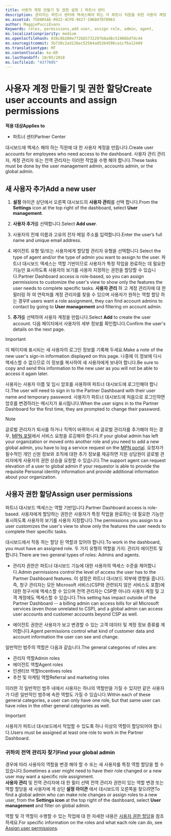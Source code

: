 ```yaml
---
title: 사용자 계정 만들기 및 권한 설정 | 파트너 센터
description: 관리자는 파트너 센터에 액세스해야 하는 각 파트너 직원을 위한 사용자 계정을 만듭니다.
ms.assetid: 75D805AE-9922-4CFD-9427-196047D70963
author: MaggiePucciEvans
Keywords: roles, permissions,add user, assign role, admin, agent,
ms.localizationpriority: medium
ms.openlocfilehash: 038c8b200e7f2bb5731297b8ad8c51986bdfdc44
ms.sourcegitcommit: 5b720c2ad126ec52564ad5264596ca1cf6a12489
ms.translationtype: MT
ms.contentlocale: ko-KR
ms.lasthandoff: 10/05/2018
ms.locfileid: "4377605"
---
```

# <a name="create-user-accounts-and-assign-permissions"></a><span data-ttu-id="17d60-103">사용자 계정 만들기 및 권한 할당</span><span class="sxs-lookup"><span data-stu-id="17d60-103">Create user accounts and assign permissions</span></span>

**<span data-ttu-id="17d60-104">적용 대상</span><span class="sxs-lookup"><span data-stu-id="17d60-104">Applies to</span></span>**

-  <span data-ttu-id="17d60-105">파트너 센터</span><span class="sxs-lookup"><span data-stu-id="17d60-105">Partner Center</span></span>

<span data-ttu-id="17d60-106">대시보드에 액세스 해야 하는 직원에 대 한 사용자 계정을 만듭니다.</span><span class="sxs-lookup"><span data-stu-id="17d60-106">Create user accounts for employees who need access to the dashboard.</span></span> <span data-ttu-id="17d60-107">사용자 관리 관리자, 계정 관리자 또는 전역 관리자는 이러한 작업을 수행 해야 합니다.</span><span class="sxs-lookup"><span data-stu-id="17d60-107">These tasks must be done by the user management admin, accounts admin, or the global admin.</span></span> 


## <a name="add-a-new-user"></a><span data-ttu-id="17d60-108">새 사용자 추가</span><span class="sxs-lookup"><span data-stu-id="17d60-108">Add a new user</span></span>

1. <span data-ttu-id="17d60-109">**설정** 아이콘 상단에서 오른쪽 대시보드의 **사용자 관리**를 선택 합니다.</span><span class="sxs-lookup"><span data-stu-id="17d60-109">From the **Settings** icon at the top right of the dashboard, select **User management**.</span></span>

2.  <span data-ttu-id="17d60-110">**사용자 추가**를 선택합니다.</span><span class="sxs-lookup"><span data-stu-id="17d60-110">Select **Add user**.</span></span>

3.  <span data-ttu-id="17d60-111">사용자의 전체 이름과 고유의 전자 메일 주소를 입력합니다.</span><span class="sxs-lookup"><span data-stu-id="17d60-111">Enter the user’s full name and unique email address.</span></span>

4.  <span data-ttu-id="17d60-112">에이전트 유형 및/또는 사용자에게 할당할 관리자 유형을 선택합니다.</span><span class="sxs-lookup"><span data-stu-id="17d60-112">Select the type of agent and/or the type of admin you want to assign to the user.</span></span> <span data-ttu-id="17d60-113">파트너 대시보드 액세스는 역할 기반이므로 사용자가 특정 작업을 완료하는 데 필요한 기능만 표시하도록 사용자의 보기를 사용자 지정하는 권한을 할당할 수 있습니다.</span><span class="sxs-lookup"><span data-stu-id="17d60-113">Partner Dashboard access is role-based, so you can assign permissions to customize the user's view to show only the features the user needs to complete specific tasks.</span></span>  <span data-ttu-id="17d60-114">**사용자 관리** 하 고 계정 관리자에 대 한 필터링 하 여 연락처를 계정 관리자를 찾을 수 있으며 사용자가 원하는 역할 할당 하는 경우</span><span class="sxs-lookup"><span data-stu-id="17d60-114">If users want a role assignment, they can find account admins to contact by going to **User management** and filtering on account admin.</span></span>

5.  <span data-ttu-id="17d60-115">**추가**를 선택하여 사용자 계정을 만듭니다.</span><span class="sxs-lookup"><span data-stu-id="17d60-115">Select **Add** to create the user account.</span></span> <span data-ttu-id="17d60-116">다음 페이지에서 사용자의 세부 정보를 확인합니다.</span><span class="sxs-lookup"><span data-stu-id="17d60-116">Confirm the user's details on the next page.</span></span>

> [!IMPORTANT]  
> <span data-ttu-id="17d60-117">이 페이지에 표시되는 새 사용자의 로그인 정보를 기록해 두세요.</span><span class="sxs-lookup"><span data-stu-id="17d60-117">Make a note of the new user's sign-in information displayed on this page.</span></span> <span data-ttu-id="17d60-118">나중에 이 정보에 다시 액세스할 수 없으므로 이 정보를 복사하여 새 사용자에게 보내야 합니다.</span><span class="sxs-lookup"><span data-stu-id="17d60-118">Be sure to copy and send this information to the new user as you will not be able to access it again later.</span></span> 

<span data-ttu-id="17d60-119">사용자는 사용자 이름 및 임시 암호를 사용하여 파트너 대시보드에 로그인해야 합니다.</span><span class="sxs-lookup"><span data-stu-id="17d60-119">The user will need to sign in to the Partner Dashboard with their user name and temporary password.</span></span> <span data-ttu-id="17d60-120">사용자가 파트너 대시보드에 처음으로 로그인하면 암호를 변경하라는 메시지가 표시됩니다.</span><span class="sxs-lookup"><span data-stu-id="17d60-120">When the user signs in to the Partner Dashboard for the first time, they are prompted to change their password.</span></span> 

> [!NOTE]  
>  <span data-ttu-id="17d60-121">글로벌 관리자가 퇴사를 하거나 직책이 바뀌어서 새 글로벌 관리자를 추가해야 하는 경우, [MPN 포털](https://partner.microsoft.com/support)에서 서비스 요청을 로깅해야 합니다.</span><span class="sxs-lookup"><span data-stu-id="17d60-121">If your global admin has left your organization or moved onto another role and you need to add a new global admin, you have to log a service request on the [MPN portal](https://partner.microsoft.com/support).</span></span> <span data-ttu-id="17d60-122">요청자가 필수적인 개인 신원 정보와 조직에 대한 추가 정보를 제공하면 지원 상담원이 글로벌 관리자에게 사용자의 권한 상승을 요청할 수 있습니다.</span><span class="sxs-lookup"><span data-stu-id="17d60-122">The support agent can request elevation of a user to global admin if your requestor is able to provide the requisite Personal identity information and provide additional information about your organization.</span></span>

## <a name="assign-user-permissions"></a><span data-ttu-id="17d60-123">사용자 권한 할당</span><span class="sxs-lookup"><span data-stu-id="17d60-123">Assign user permissions</span></span>

<span data-ttu-id="17d60-124">파트너 대시보드 액세스는 역할 기반입니다.</span><span class="sxs-lookup"><span data-stu-id="17d60-124">Partner Dashboard access is role-based.</span></span> <span data-ttu-id="17d60-125">사용자에게 할당하는 권한은 사용자가 특정 작업을 완료하는 데 필요한 기능만 표시하도록 사용자의 보기를 사용자 지정합니다.</span><span class="sxs-lookup"><span data-stu-id="17d60-125">The permissions you assign to a user customizes the user's view to show only the features the user needs to complete their specific tasks.</span></span> 

<span data-ttu-id="17d60-126">대시보드에서 작동 하는 할당 된 역할과 있어야 합니다.</span><span class="sxs-lookup"><span data-stu-id="17d60-126">To work in the dashboard, you must have an assigned role.</span></span>  <span data-ttu-id="17d60-127">두 가지 유형의 역할을 가지: 관리자 에이전트 및 합니다.</span><span class="sxs-lookup"><span data-stu-id="17d60-127">There are two general types of roles: Admins and agents.</span></span>

- <span data-ttu-id="17d60-128">관리자 권한은 파트너 대시보드 기능에 대한 사용자의 액세스 수준을 제어합니다.</span><span class="sxs-lookup"><span data-stu-id="17d60-128">Admin permissions control the level of access the user has to the Partner Dashboard features.</span></span> <span data-ttu-id="17d60-129">이 설정은 파트너 대시보드 외부에 영향을 줍니다. 즉, 청구 관리자는 모든 Microsoft 서비스(CSP와 관련되지 않은 서비스도 포함)에 대한 청구서에 액세스할 수 있으며 전역 관리자는 CSP뿐 아니라 사용자 계정 및 고객 계정에도 액세스할 수 있습니다.</span><span class="sxs-lookup"><span data-stu-id="17d60-129">This setting has impact outside of the Partner Dashboard -- a billing admin can access bills for all Microsoft services (even those unrelated to CSP), and a global admin can access user accounts and customer accounts beyond CSP as well.</span></span>

- <span data-ttu-id="17d60-130">에이전트 권한은 사용자가 보고 변경할 수 있는 고객 데이터 및 계정 정보 종류를 제어합니다.</span><span class="sxs-lookup"><span data-stu-id="17d60-130">Agent permissions control what kind of customer data and account information the user can see and change.</span></span>
    
<span data-ttu-id="17d60-131">일반적인 범주의 역할은 다음과 같습니다.</span><span class="sxs-lookup"><span data-stu-id="17d60-131">The general categories of roles are:</span></span> 
- <span data-ttu-id="17d60-132">관리자 역할</span><span class="sxs-lookup"><span data-stu-id="17d60-132">Admin roles</span></span>
- <span data-ttu-id="17d60-133">에이전트 역할</span><span class="sxs-lookup"><span data-stu-id="17d60-133">Agent roles</span></span>
- <span data-ttu-id="17d60-134">인센티브 역할</span><span class="sxs-lookup"><span data-stu-id="17d60-134">Incentives roles</span></span>
- <span data-ttu-id="17d60-135">추천 및 마케팅 역할</span><span class="sxs-lookup"><span data-stu-id="17d60-135">Referral and marketing roles</span></span>


<span data-ttu-id="17d60-136">이러한 각 일반적인 범주 내에서 사용자는 하나의 역할만을 가질 수 있지만 같은 사용자가 다른 일반적인 범주에 속한 역할도 가질 수 있습니다.</span><span class="sxs-lookup"><span data-stu-id="17d60-136">Within each of these general categories, a user can only have one role, but that same user can have roles in the other general categories as well.</span></span> 

>[!Important]
><span data-ttu-id="17d60-137">사용자가 파트너 대시보드에서 작업할 수 있도록 하나 이상의 역할이 할당되어야 합니다.</span><span class="sxs-lookup"><span data-stu-id="17d60-137">Users must be assigned at least one role to work in the Partner Dashboard.</span></span>


### <a name="find-your-global-admin"></a><span data-ttu-id="17d60-138">귀하의 전역 관리자 찾기</span><span class="sxs-lookup"><span data-stu-id="17d60-138">Find your global admin</span></span>

<span data-ttu-id="17d60-139">경우에 따라 사용자의 역할을 변경 해야 할 수 또는 새 사용자를 특정 역할 할당을 할 수 있습니다.</span><span class="sxs-lookup"><span data-stu-id="17d60-139">Sometimes a user might need to have their role changed or a new user may want a specific role assignment.</span></span>  
<span data-ttu-id="17d60-140">**사용자 관리** 및 전역 관리자에 대 한 필터 선택 전역 관리자 권한이 있는 역할 변경 또는 역할 할당을 새 사용자에 게 상단 **설정 아이콘** 에서 대시보드의 오른쪽을 찾으려면</span><span class="sxs-lookup"><span data-stu-id="17d60-140">To find a global admin who can make role changes or assign roles to a new user, from the **Settings icon** at the top right of the dashboard, select **User management** and filter on global admin.</span></span> 

<span data-ttu-id="17d60-141">역할 및 각 역할이 수행할 수 있는 작업에 대 한 자세한 내용은 [사용자 권한 할당](permissions-overview.md)을 참조 하세요.</span><span class="sxs-lookup"><span data-stu-id="17d60-141">For specific information on the roles and what each role can do, see [Assign user permissions](permissions-overview.md).</span></span>





